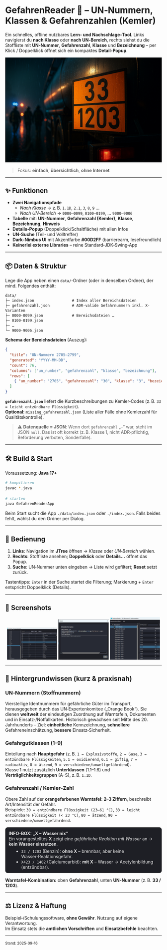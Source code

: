 
# GefahrenReader 🚒 – UN‑Nummern, Klassen & Gefahrenzahlen (Kemler)

Ein schnelles, offline nutzbares **Lern‑ und Nachschlage‑Tool**. 
Links navigierst du **nach Klasse** oder **nach UN‑Bereich**, rechts siehst du die Stoffliste mit **UN‑Nummer**, **Gefahrenzahl**, **Klasse** und **Bezeichnung** – per Klick / Doppelklick öffnet sich ein kompaktes **Detail‑Popup**.

![Hero](wall.png)

> Fokus: **einfach**, **übersichtlich**, **ohne Internet**

---

## ✨ Funktionen

- **Zwei Navigationspfade**
  - *Nach Klasse* → z. B. `1.1D`, `2.1`, `3`, `8`, `9` …
  - *Nach UN‑Bereich* → `0000–0099`, `0100–0199`, … `9000–9006`
- **Tabelle** mit: **UN‑Nummer**, **Gefahrenzahl (Kemler)**, **Klasse**, **Bezeichnung**, **Hinweis**
- **Details‑Popup** (Doppelklick/Schaltfläche) mit allen Infos
- **UN‑Suche** (Teil‑ und Volltreffer)
- **Dark‑Nimbus UI** mit Akzentfarbe **#00D2FF** (barrierearm, lesefreundlich)
- **Keinerlei externe Libraries** – reine Standard‑JDK‑Swing‑App

---

## 📦 Daten & Struktur

Lege die App neben einen `data/`‑Ordner (oder in denselben Ordner), der mind. Folgendes enthält:

```
data/
├─ index.json                 # Index aller Bereichsdateien
├─ gefahrenzahl.json          # ADR-valide Gefahrnummern inkl. X-Varianten
├─ 0000-0099.json             # Bereichsdateien …
├─ 0100-0199.json
├─ …
└─ 9000-9006.json
```

**Schema der Bereichsdateien** (Auszug):
```json
{
  "title": "UN-Nummern 2705–2799",
  "generated": "YYYY-MM-DD",
  "count": 76,
  "columns": ["un_number", "gefahrenzahl", "klasse", "bezeichnung"],
  "rows": [
    { "un_number": "2705", "gefahrenzahl": "30", "klasse": "3", "bezeichnung": "…" }
  ]
}
```

**`gefahrenzahl.json`** liefert die Kurzbeschreibungen zu Kemler‑Codes (z. B. `33 = leicht entzündbare Flüssigkeit`).  
**Optional**: `missing_gefahrenzahl.json` (Liste aller Fälle ohne Kemlerzahl für Qualitätskontrolle).

> ⚠️ **Datenquelle = JSON**: Wenn dort `gefahrenzahl` „–“ war, steht im JSON `null`. Das ist oft korrekt (z. B. Klasse 1, nicht ADR‑pflichtig, Beförderung verboten, Sonderfälle).

---

## 🛠️ Build & Start

Voraussetzung: **Java 17+**

```bash
# kompilieren
javac *.java

# starten
java GefahrenReaderApp
```

Beim Start sucht die App `./data/index.json` oder `./index.json`. Falls beides fehlt, wählst du den Ordner per Dialog.

---

## 🧭 Bedienung

1. **Links**: Navigation im **JTree** öffnen → *Klasse* oder *UN‑Bereich* wählen.  
2. **Rechts**: Stoffliste ansehen; **Doppelklick** oder **Details…** öffnet das Popup.  
3. **Suche**: UN‑Nummer unten eingeben → Liste wird gefiltert; **Reset** setzt zurück.

Tastentipps: `Enter` in der Suche startet die Filterung; Markierung + `Enter` entspricht Doppelklick (Details).

---

## 📸 Screenshots

<p align="center">
  <a href="./screen_1.png"><img src="./screen_1.png" alt="Navigation nach Klasse" width="32%"></a>
  <a href="./screen_2.png"><img src="./screen_2.png" alt="Stoffliste & Suche" width="32%"></a>
  <a href="./screen_3.png"><img src="./screen_3.png" alt="Details-Popup" width="32%"></a>
</p>

---

## 🧠 Hintergrundwissen (kurz & praxisnah)

### UN‑Nummern (Stoffnummern)
Vierstellige Identnummern für gefährliche Güter im Transport, herausgegeben durch das UN‑Expertenkomitee („Orange Book“). Sie dienen **weltweit** der eindeutigen Zuordnung auf Warntafeln, Dokumenten und in Einsatz‑/Notfallkarten. Historisch gewachsen seit Mitte des 20. Jahrhunderts – Ziel: **einheitliche** Kennzeichnung, **schnellere** Gefahreneinschätzung, **bessere** Einsatz‑Sicherheit.

### Gefahrgutklassen (1–9)
Einteilung nach **Hauptgefahr** (z. B. `1 = Explosivstoffe`, `2 = Gase`, `3 = entzündbare Flüssigkeiten`, `5.1 = oxidierend`, `6.1 = giftig`, `7 = radioaktiv`, `8 = ätzend`, `9 = verschiedene/umweltgefährdend`).  
Klasse 1 nutzt zusätzlich **Unterklassen** (1.1–1.6) und **Verträglichkeitsgruppen** (A–S), z. B. `1.1D`.

### Gefahrenzahl / Kemler‑Zahl
Obere Zahl auf der **orangefarbenen Warntafel**: **2–3 Ziffern**, beschreibt Art/Intensität der Gefahr.  
Beispiele: `30 = entzündbare Flüssigkeit (23–61 °C)`, `33 = leicht entzündbare Flüssigkeit (< 23 °C)`, `80 = ätzend`, `90 = verschiedene/umweltgefährdend`.

<div style="border:1px solid #444; padding:10px; border-radius:8px; background:#1e1f25; color:#e6e6e6; margin:1em 0;">
  <b>INFO‑BOX: „X – Wasser nix“</b><br/>
  Ein vorangestelltes <b>X</b> zeigt eine <i>gefährliche Reaktion mit Wasser</i> an &rarr; <b>kein Wasser einsetzen</b>.
  <ul style="margin:6px 0 0 1.2em;">
    <li><code>33 / 1203</code> (Benzin): <b>ohne X</b> – brennbar, aber keine Wasser‑Reaktionsgefahr.</li>
    <li><code>X423 / 1402</code> (Calciumcarbid): <b>mit X</b> – Wasser → Acetylenbildung (entzündbar).</li>
  </ul>
</div>

**Warntafel‑Kombination:** oben **Gefahrenzahl**, unten **UN‑Nummer** (z. B. **33 / 1203**).

---

## ⚖️ Lizenz & Haftung

Beispiel‑/Schulungssoftware, **ohne Gewähr**. Nutzung auf eigene Verantwortung.  
Im Einsatz stets die **amtlichen Vorschriften** und **Einsatzbefehle** beachten.

---

<small>Stand: 2025-09-16</small>
